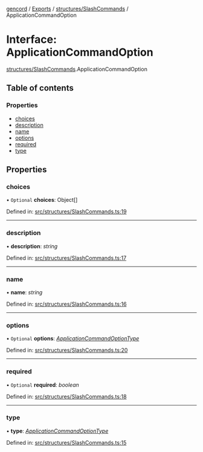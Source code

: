 [gencord](../README.md) / [Exports](../modules.md) / [structures/SlashCommands](../modules/structures_slashcommands.md) / ApplicationCommandOption

# Interface: ApplicationCommandOption

[structures/SlashCommands](../modules/structures_slashcommands.md).ApplicationCommandOption

## Table of contents

### Properties

- [choices](structures_slashcommands.applicationcommandoption.md#choices)
- [description](structures_slashcommands.applicationcommandoption.md#description)
- [name](structures_slashcommands.applicationcommandoption.md#name)
- [options](structures_slashcommands.applicationcommandoption.md#options)
- [required](structures_slashcommands.applicationcommandoption.md#required)
- [type](structures_slashcommands.applicationcommandoption.md#type)

## Properties

### choices

• `Optional` **choices**: Object[]

Defined in: [src/structures/SlashCommands.ts:19](https://github.com/Gencord/gencord/blob/a52c25b/src/structures/SlashCommands.ts#L19)

___

### description

• **description**: *string*

Defined in: [src/structures/SlashCommands.ts:17](https://github.com/Gencord/gencord/blob/a52c25b/src/structures/SlashCommands.ts#L17)

___

### name

• **name**: *string*

Defined in: [src/structures/SlashCommands.ts:16](https://github.com/Gencord/gencord/blob/a52c25b/src/structures/SlashCommands.ts#L16)

___

### options

• `Optional` **options**: [*ApplicationCommandOptionType*](../enums/structures_slashcommands.applicationcommandoptiontype.md)

Defined in: [src/structures/SlashCommands.ts:20](https://github.com/Gencord/gencord/blob/a52c25b/src/structures/SlashCommands.ts#L20)

___

### required

• `Optional` **required**: *boolean*

Defined in: [src/structures/SlashCommands.ts:18](https://github.com/Gencord/gencord/blob/a52c25b/src/structures/SlashCommands.ts#L18)

___

### type

• **type**: [*ApplicationCommandOptionType*](../enums/structures_slashcommands.applicationcommandoptiontype.md)

Defined in: [src/structures/SlashCommands.ts:15](https://github.com/Gencord/gencord/blob/a52c25b/src/structures/SlashCommands.ts#L15)
